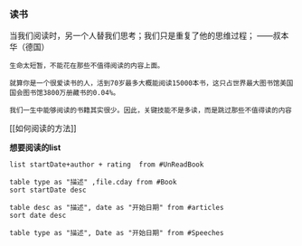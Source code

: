 ### 读书

当我们阅读时，另一个人替我们思考；我们只是重复了他的思维过程；
——叔本华（德国）

```ad-note
生命太短暂，不能花在那些不值得阅读的内容上面。

就算你是一个很爱读书的人，活到70岁最多大概能阅读15000本书，这只占世界最大图书馆美国国会图书馆3800万册藏书的0.04%。

我们一生中能够阅读的书籍其实很少。因此，关键技能不是多读，而是跳过那些不值得读的内容
```

[[如何阅读的方法]]



**想要阅读的list**
```dataview
list startDate+author + rating  from #UnReadBook 
```



```dataview
table type as "描述" ,file.cday from #Book 
sort startDate desc
```


```dataview
table desc as "描述", date as "开始日期" from #articles 
sort date desc
```


```dataview
table type as "描述", Date as "开始日期" from #Speeches 
```